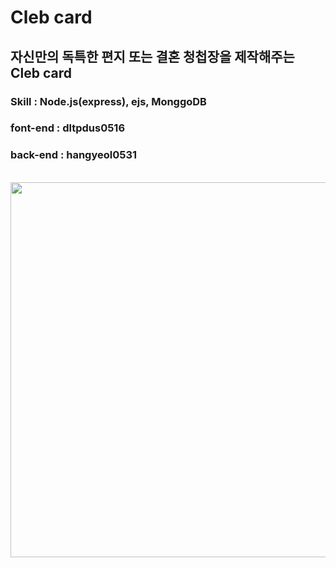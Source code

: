 # Cleb card
## 자신만의 독특한 편지 또는 결혼 청첩장을 제작해주는 Cleb card
### Skill : Node.js(express), ejs, MonggoDB
### font-end : dltpdus0516
### back-end : hangyeol0531
<br>
<img width = "800" height = "600" src = "https://user-images.githubusercontent.com/41174265/115156217-2599d100-a0be-11eb-8bcc-e3a788dc40fe.png"><br>
